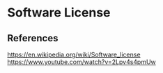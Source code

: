 # Software License

## References

https://en.wikipedia.org/wiki/Software_license
https://www.youtube.com/watch?v=2Lpv4s4pmUw